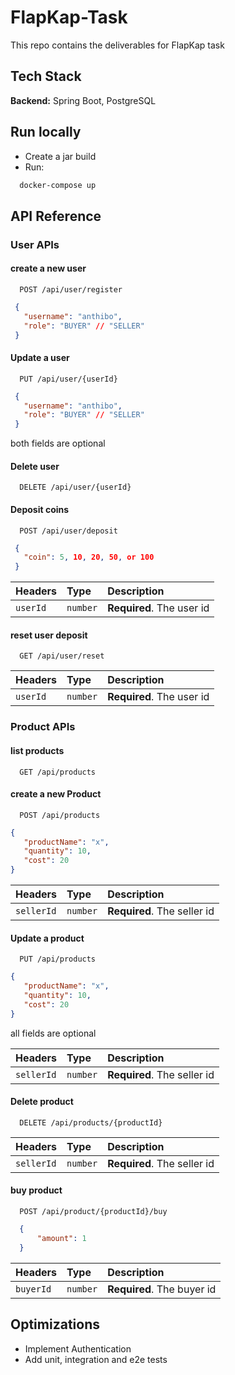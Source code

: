 
# FlapKap-Task

This repo contains the deliverables for FlapKap task



## Tech Stack

**Backend:** Spring Boot, PostgreSQL


## Run locally

- Create a jar build
- Run: 
```bash
  docker-compose up
```
## API Reference
### User APIs
#### create a new user

```http
  POST /api/user/register
```
 ```json
  {
    "username": "anthibo",
    "role": "BUYER" // "SELLER"
  }
```

#### Update a user 

```http
  PUT /api/user/{userId}
```
 ```json
  {
    "username": "anthibo",
    "role": "BUYER" // "SELLER"
  }
```
both fields are optional

#### Delete user

```http
  DELETE /api/user/{userId}
```
#### Deposit coins

```http
  POST /api/user/deposit
```

 ```json
  {
    "coin": 5, 10, 20, 50, or 100
  }
```

| Headers | Type     | Description                       |
| :-------- | :------- | :-------------------------------- |
| `userId`      | `number` | **Required**. The user id |



#### reset user deposit

```http
  GET /api/user/reset
```
| Headers | Type     | Description                       |
| :-------- | :------- | :-------------------------------- |
| `userId`      | `number` | **Required**. The user id |



### Product APIs

#### list products

```http
  GET /api/products
```

#### create a new Product

```http
  POST /api/products
```
 ```json
 {
    "productName": "x",
    "quantity": 10,
    "cost": 20
}
```
| Headers | Type     | Description                       |
| :-------- | :------- | :-------------------------------- |
| `sellerId`      | `number` | **Required**. The seller id |


#### Update a product 

```http
  PUT /api/products
```
 ```json
 {
    "productName": "x",
    "quantity": 10,
    "cost": 20
}
```

all fields are optional

| Headers | Type     | Description                       |
| :-------- | :------- | :-------------------------------- |
| `sellerId`      | `number` | **Required**. The seller id |


#### Delete product

```http
  DELETE /api/products/{productId}
```
| Headers | Type     | Description                       |
| :-------- | :------- | :-------------------------------- |
| `sellerId`      | `number` | **Required**. The seller id |




#### buy product

```http
  POST /api/product/{productId}/buy
```
  ```json
    {
        "amount": 1
    }
  ```
| Headers | Type     | Description                       |
| :-------- | :------- | :-------------------------------- |
| `buyerId`      | `number` | **Required**. The buyer id |

## Optimizations

- Implement Authentication
- Add unit, integration and e2e tests

